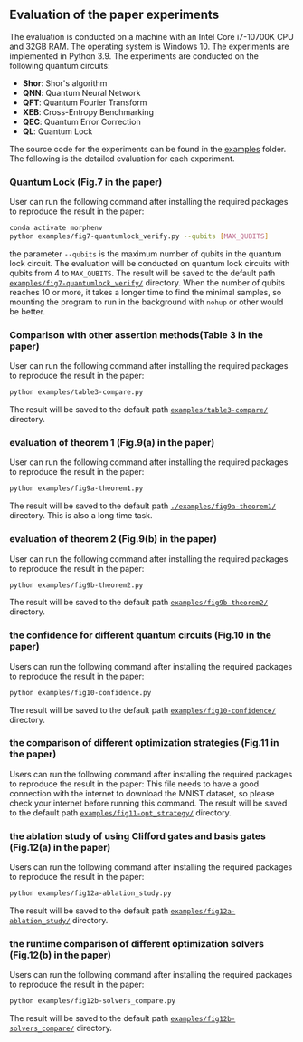 ## Evaluation of the paper experiments
The evaluation is conducted on a machine with an Intel Core i7-10700K CPU and 32GB RAM. The operating system is Windows 10. The experiments are implemented in Python 3.9. The experiments are conducted on the following quantum circuits:
- **Shor**: Shor's algorithm
- **QNN**: Quantum Neural Network
- **QFT**: Quantum Fourier Transform
- **XEB**: Cross-Entropy Benchmarking
- **QEC**: Quantum Error Correction
- **QL**: Quantum Lock

The source code for the experiments can be found in the [examples](../examples) folder. The following is the detailed evaluation for each experiment.

### Quantum Lock (Fig.7 in the paper)
User can run the following command after installing the required packages to reproduce the result in the paper:
```bash
conda activate morphenv
python examples/fig7-quantumlock_verify.py --qubits [MAX_QUBITS]
```
the parameter `--qubits` is the maximum number of qubits in the quantum lock circuit. The evaluation will be conducted on quantum lock circuits with qubits from 4 to `MAX_QUBITS`. The result will be saved to the default path [`examples/fig7-quantumlock_verify/`](../examples/fig7-quantumlock_verify/) directory.
When the number of qubits reaches 10 or more, it takes a longer time to find the minimal samples, so mounting the program to run in the background with `nohup` or other would be better.

### Comparison with other assertion methods(Table 3 in the paper)
User can run the following command after installing the required packages to reproduce the result in the paper:
```bash
python examples/table3-compare.py
```
The result will be saved to the default path [`examples/table3-compare/`](../examples/table3-compare/) directory. 

### evaluation of theorem 1 (Fig.9(a) in the paper)
User can run the following command after installing the required packages to reproduce the result in the paper:
```bash
python examples/fig9a-theorem1.py
```
The result will be saved to the default path [`./examples/fig9a-theorem1/`](../examples/fig9a-theorem1/) directory. This is also a long time task.


### evaluation of theorem 2 (Fig.9(b) in the paper)
User can run the following command after installing the required packages to reproduce the result in the paper:
```bash
python examples/fig9b-theorem2.py
```
The result will be saved to the default path [`examples/fig9b-theorem2/`](../examples/fig9b-theorem2/) directory.

### the confidence for different quantum circuits (Fig.10 in the paper)
Users can run the following command after installing the required packages to reproduce the result in the paper:
```bash
python examples/fig10-confidence.py
```
The result will be saved to the default path [`examples/fig10-confidence/`](../examples/fig10-confidence/) directory.

### the comparison of different optimization strategies (Fig.11 in the paper)
Users can run the following command after installing the required packages to reproduce the result in the paper:
This file needs to have a good connection with the internet to download the MNIST dataset, so please check your internet before running this command.
The result will be saved to the default path [`examples/fig11-opt_strategy/`](../examples/fig11-opt_strategy/) directory. 

### the ablation study of using Clifford gates and basis gates (Fig.12(a) in the paper)
Users can run the following command after installing the required packages to reproduce the result in the paper:
```bash
python examples/fig12a-ablation_study.py
```
The result will be saved to the default path [`examples/fig12a-ablation_study/`](../examples/fig12a-ablation_study/) directory.

### the runtime comparison of different optimization solvers (Fig.12(b) in the paper)
Users can run the following command after installing the required packages to reproduce the result in the paper:
```bash
python examples/fig12b-solvers_compare.py
```
The result will be saved to the default path [`examples/fig12b-solvers_compare/`](../examples/fig12b-solvers_compare/) directory.